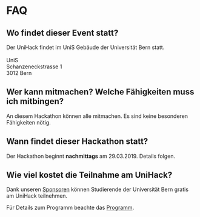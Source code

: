 # FAQ
## Wo findet dieser Event statt?
Der UniHack findet im UniS Gebäude der Universität Bern statt.
<br>
<br> 
UniS 
<br> 
Schanzeneckstrasse 1
<br>
3012 Bern
<br>
## Wer kann mitmachen? Welche Fähigkeiten muss ich mitbingen?
An diesem Hackathon können alle mitmachen. Es sind keine besonderen Fähigkeiten nötig.

## Wann findet dieser Hackathon statt?
Der Hackathon beginnt **nachmittags** am 29.03.2019. Details folgen.

## Wie viel kostet die Teilnahme am UniHack?
Dank unseren [Sponsoren](/sponsors) können Studierende der Universität Bern gratis am UniHack teilnehmen.

Für Details zum Programm beachte das [Programm](/program).
